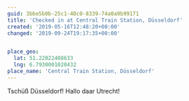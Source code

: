 ```yaml
---
guid: 3bbe5b0b-25c1-40c0-8339-74a0a9b99171
title: 'Checked in at Central Train Station, Düsseldorf'
created: '2019-05-16T12:48:20+00:00'
changed: '2019-09-24T19:17:35+00:00'


place_geo:
  lat: 51.22022408633
  lng: 6.7930001020432
place_name: 'Central Train Station, Düsseldorf'
---
```


Tschüß Düsseldorf! Hallo daar Utrecht! 
